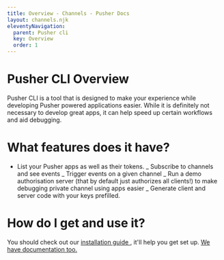```yaml
---
title: Overview - Channels - Pusher Docs
layout: channels.njk
eleventyNavigation:
  parent: Pusher cli
  key: Overview
  order: 1
---
```


# Pusher CLI Overview

Pusher CLI is a tool that is designed to make your experience while developing Pusher powered applications easier. While it is definitely not necessary to develop great apps, it can help speed up certain workflows and aid debugging.

# What features does it have?

- List your Pusher apps as well as their tokens. _ Subscribe to channels and see events _ Trigger events on a given channel _ Run a demo authorisation server (that by default just authorizes all clients!) to make debugging private channel using apps easier _ Generate client and server code with your keys prefilled.

# How do I get and use it?

You should check out our [ installation guide ](/docs/channels/pusher_cli/installation) , it'll help you get set up. [ We have documentation too. ](/docs/channels/pusher_cli/documentation)
